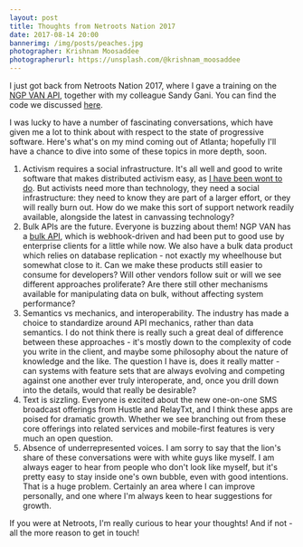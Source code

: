 ```yaml
---
layout: post
title: Thoughts from Netroots Nation 2017
date: 2017-08-14 20:00
bannerimg: /img/posts/peaches.jpg
photographer: Krishnam Moosaddee
photographerurl: https://unsplash.com/@krishnam_moosaddee
---
```


I just got back from Netroots Nation 2017, where I gave a training on the [NGP VAN API](https://developers.ngpvan.com), together with my colleague Sandy Gani. You can find the code we discussed [here](https://github.com/ngpvan/ngpvan-api-example).

I was lucky to have a number of fascinating conversations, which have given me a lot to think about with respect to the state of progressive software. Here's what's on my mind coming out of Atlanta; hopefully I'll have a chance to dive into some of these topics in more depth, soon.

1. Activism requires a social infrastructure. It's all well and good to write software that makes distributed activism easy, as [I have been wont to do](https://blog.ngpvan.com/openvpb-easier-way-phone-bank). But activists need more than technology, they need a social infrastructure: they need to know they are part of a larger effort, or they will really burn out. How do we make this sort of support network readily available, alongside the latest in canvassing technology?
2. Bulk APIs are the future. Everyone is buzzing about them! NGP VAN has a [bulk API](https://developers.ngpvan.com/van-api#file-loading-jobs), which is webhook-driven and had been put to good use by enterprise clients for a little while now. We also have a bulk data product which relies on database replication - not exactly my wheelhouse but somewhat close to it. Can we make these products still easier to consume for developers? Will other vendors follow suit or will we see different approaches proliferate? Are there still other mechanisms available for manipulating data on bulk, without affecting system performance?
3. Semantics vs mechanics, and interoperability. The industry has made a choice to standardize around API mechanics, rather than data semantics. I do not think there is really such a great deal of difference between these approaches - it's mostly down to the complexity of code you write in the client, and maybe some philosophy about the nature of knowledge and the like. The question I have is, does it really matter - can systems with feature sets that are always evolving and competing against one another ever truly interoperate, and, once you drill down into the details, would that really be desirable?
4. Text is sizzling. Everyone is excited about the new one-on-one SMS broadcast offerings from Hustle and RelayTxt, and I think these apps are poised for dramatic growth. Whether we see branching out from these core offerings into related services and mobile-first features is very much an open question.
5. Absence of underrepresented voices. I am sorry to say that the lion's share of these conversations were with white guys like myself. I am always eager to hear from people who don't look like myself, but it's pretty easy to stay inside one's own bubble, even with good intentions. That is a huge problem. Certainly an area where I can improve personally, and one where I'm always keen to hear suggestions for growth.

If you were at Netroots, I'm really curious to hear your thoughts! And if not - all the more reason to get in touch!